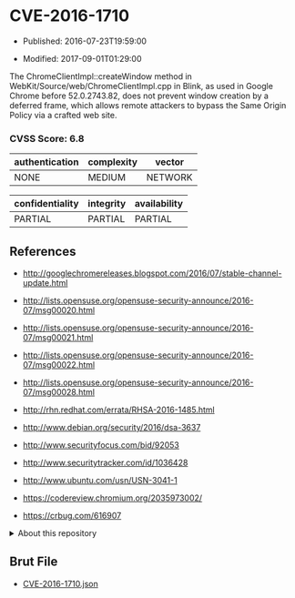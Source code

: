 # CVE-2016-1710

- Published: 2016-07-23T19:59:00

- Modified: 2017-09-01T01:29:00

The ChromeClientImpl::createWindow method in WebKit/Source/web/ChromeClientImpl.cpp in Blink, as used in Google Chrome before 52.0.2743.82, does not prevent window creation by a deferred frame, which allows remote attackers to bypass the Same Origin Policy via a crafted web site.

### CVSS Score: **6.8**

| authentication | complexity | vector |
| --- | --- | --- |
| NONE | MEDIUM | NETWORK |

| confidentiality | integrity | availability |
| --- | --- | --- |
| PARTIAL | PARTIAL | PARTIAL |

## References

* http://googlechromereleases.blogspot.com/2016/07/stable-channel-update.html

* http://lists.opensuse.org/opensuse-security-announce/2016-07/msg00020.html

* http://lists.opensuse.org/opensuse-security-announce/2016-07/msg00021.html

* http://lists.opensuse.org/opensuse-security-announce/2016-07/msg00022.html

* http://lists.opensuse.org/opensuse-security-announce/2016-07/msg00028.html

* http://rhn.redhat.com/errata/RHSA-2016-1485.html

* http://www.debian.org/security/2016/dsa-3637

* http://www.securityfocus.com/bid/92053

* http://www.securitytracker.com/id/1036428

* http://www.ubuntu.com/usn/USN-3041-1

* https://codereview.chromium.org/2035973002/

* https://crbug.com/616907

<details>
<summary>About this repository</summary> 

  This repository is part of the project [Live Hack CVE](https://github.com/Live-Hack-CVE). Main website can be found [www.live-hack.org](https://www.live-hack.org) 
  
  Made by [Sn0wAlice](https://github.com/Sn0wAlice) for the people that care about security and need to have a feed of the latest CVEs. Hope you enjoy it, don't forget to star the repo and follow me on [Twitter](https://twitter.com/Sn0wAlice) and [Github](https://github.com/Sn0wAlice). And that is my [personnal website](https://www.alice-snow.me/)

  - [Home Page](https://github.com/Live-Hack-CVE)
  - [Framework](https://github.com/Live-Hack-CVE/cve-framework)
  - [CVE database](https://github.com/Live-Hack-CVE/full_database)
  - [Changelog](https://github.com/Live-Hack-CVE/Changelog)
</details>

## Brut File

* [CVE-2016-1710.json](https://raw.githubusercontent.com/Live-Hack-CVE/full_database/main/cves/2016/CVE-2016-1710.json)


